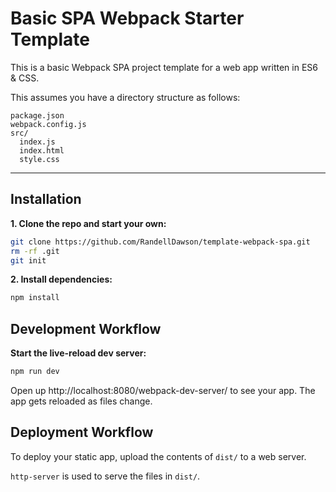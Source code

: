# Basic SPA Webpack Starter Template

This is a basic Webpack SPA project template for a web app written in ES6 & CSS.

This assumes you have a directory structure as follows:

```
package.json
webpack.config.js
src/
  index.js
  index.html
  style.css
```

---

## Installation

**1. Clone the repo and start your own:**

```sh
git clone https://github.com/RandellDawson/template-webpack-spa.git
rm -rf .git
git init
```

**2. Install dependencies:**

```sh
npm install
```

## Development Workflow

**Start the live-reload dev server:**

```sh
npm run dev
```

Open up http://localhost:8080/webpack-dev-server/ to see your app.
The app gets reloaded as files change.

## Deployment Workflow

To deploy your static app, upload the contents of `dist/` to a web server.

`http-server` is used to serve the files in `dist/`.